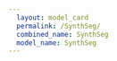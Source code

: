 ```yaml
---
  layout: model_card
  permalink: /SynthSeg/
  combined_name: SynthSeg
  model_name: SynthSeg
---
```

  